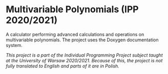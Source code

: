 # Multivariable Polynomials (IPP 2020/2021)

A calculator performing advanced calculations and operations on multivariable polynomials. The project uses the Doxygen documentation system.

_This project is a part of the Individual Programming Project subject taught at the University of Warsaw 2020/2021. Because of this, the project is not fully translated to English and parts of it are in Polish._
